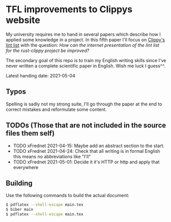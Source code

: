# TFL improvements to Clippys website
My university requires me to hand in several papers which describe how I applied some knowledge in a project. In this fifth paper I'll focus on [Clippy's lint list](https://rust-lang.github.io/rust-clippy/master/index.html) with the question: _How can the internet presentation of the lint list for the rust-clippy project be improved?_

The secondary goal of this repo is to train my English writing skills since I've never written a complete scientific paper in English. Wish me luck I guess^^.

Latest handing date: 2021-05-04

## Typos
Spelling is sadly not my strong suite, I'll go through the paper at the end to correct mistakes and reformulate some content.

## TODOs (Those that are not included in the source files them self)
* TODO xFrednet 2021-04-15: Maybe add an abstract section to the start.
* TODO xFrednet 2021-04-24: Check that all writing is in formal English this means no abbreviations like "I'll"
* TODO xFrednet 2021-05-01: Decide it it's HTTP or http and apply that everywhere

## Building
Use the following commands to build the actual document:

```sh
$ pdflatex --shell-escape main.tex
$ biber main
$ pdflatex --shell-escape main.tex
```

<!-- Short: 
pdflatex --shell-escape main.tex; biber main; pdflatex --shell-escape main.tex;
-->

